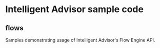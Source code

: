 # Intelligent Advisor sample code

## flows
Samples demonstrating usage of Intelligent Advisor's Flow Engine API.